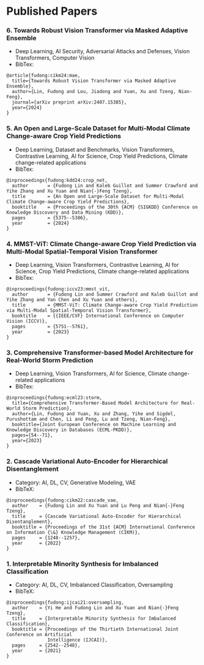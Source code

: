 # Published Papers

### 6. Towards Robust Vision Transformer via Masked Adaptive Ensemble
- Deep Learning, AI Security, Adversarial Attacks and Defenses, Vision Transformers, Computer Vision    
- BibTex:
```
@article{fudong:cikm24:mae,
  title={Towards Robust Vision Transformer via Masked Adaptive Ensemble},
  author={Lin, Fudong and Lou, Jiadong and Yuan, Xu and Tzeng, Nian-Feng},
  journal={arXiv preprint arXiv:2407.15385},
  year={2024}
}
```

### 5. An Open and Large-Scale Dataset for Multi-Modal Climate Change-aware Crop Yield Predictions
- Deep Learning, Dataset and Benchmarks, Vision Transformers, Contrastive Learning, AI for Science, Crop Yield Predictions, Climate change-related applications
- BibTex:
```
@inproceedings{fudong:kdd24:crop_net,
  author       = {Fudong Lin and Kaleb Guillot and Summer Crawford and Yihe Zhang and Xu Yuan and Nian{-}Feng Tzeng},
  title        = {An Open and Large-Scale Dataset for Multi-Modal Climate Change-aware Crop Yield Predictions},
  booktitle    = {Proceedings of the 30th {ACM} {SIGKDD} Conference on Knowledge Discovery and Data Mining (KDD)},
  pages        = {5375--5386},
  year         = {2024}
}
```

### 4. MMST-ViT: Climate Change-aware Crop Yield Prediction via Multi-Modal Spatial-Temporal Vision Transformer
- Deep Learning, Vision Transformers, Contrastive Learning, AI for Science, Crop Yield Predictions, Climate change-related applications
- BibTex:
```
@inproceedings{fudong:iccv23:mmst_vit,
  author       = {Fudong Lin and Summer Crawford and Kaleb Guillot and Yihe Zhang and Yan Chen and Xu Yuan and others},
  title        = {MMST-ViT: Climate Change-aware Crop Yield Prediction via Multi-Modal Spatial-Temporal Vision Transformer},
  booktitle    = {{IEEE/CVF} International Conference on Computer Vision (ICCV)},
  pages        = {5751--5761},
  year         = {2023}
}
```


### 3. Comprehensive Transformer-based Model Architecture for Real-World Storm Prediction

- Deep Learning, Vision Transformers, AI for Science, Climate change-related applications
- BibTex:
```
@inproceedings{fudong:ecml23:storm,
  title={Comprehensive Transformer-Based Model Architecture for Real-World Storm Prediction},
  author={Lin, Fudong and Yuan, Xu and Zhang, Yihe and Sigdel, Purushottam and Chen, Li and Peng, Lu and Tzeng, Nian-Feng},
  booktitle={Joint European Conference on Machine Learning and Knowledge Discovery in Databases (ECML-PKDD)},
  pages={54--71},
  year={2023}
}
```




### 2. Cascade Variational Auto-Encoder for Hierarchical Disentanglement

- Category: AI, DL, CV, Generative Modeling, VAE
- BibTeX: 

```
@inproceedings{fudong:cikm22:cascade_vae,
  author    = {Fudong Lin and Xu Yuan and Lu Peng and Nian{-}Feng Tzeng},
  title     = {Cascade Variational Auto-Encoder for Hierarchical Disentanglement},
  booktitle = {Proceedings of the 31st {ACM} International Conference on Information {\&} Knowledge Management (CIKM)},
  pages     = {1248--1257},
  year      = {2022}
}
```



### 1. Interpretable Minority Synthesis for Imbalanced Classification

- Category: AI, DL, CV, Imbalanced Classification, Oversampling
- BibTeX: 

```
@inproceedings{fudong:ijcai21:oversampling,
  author    = {Yi He and Fudong Lin and Xu Yuan and Nian{-}Feng Tzeng},
  title     = {Interpretable Minority Synthesis for Imbalanced Classification},
  booktitle = {Proceedings of the Thirtieth International Joint Conference on Artificial
               Intelligence (IJCAI)},
  pages     = {2542--2548},
  year      = {2021}
}
```

